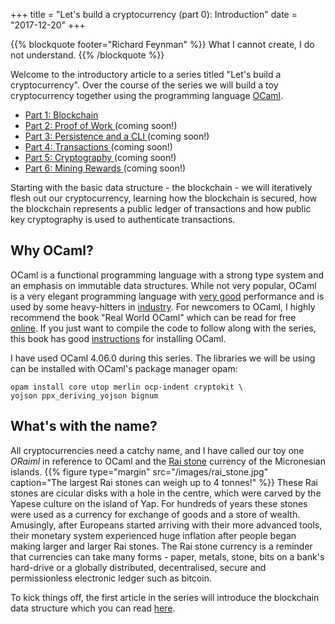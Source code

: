+++
title = "Let's build a cryptocurrency (part 0): Introduction"
date = "2017-12-20"
+++

{{% blockquote footer="Richard Feynman" %}}
What I cannot create, I do not understand.
{{% /blockquote %}}

Welcome to the introductory article to a series titled "Let's build a cryptocurrency". Over the
course of the series we will build a toy cryptocurrency together using the programming language
[OCaml](https://ocaml.org/).

  * [ Part 1: Blockchain ](../crypto1)
  * [ Part 2: Proof of Work ](.) (coming soon!)
  * [ Part 3: Persistence and a CLI ](.) (coming soon!)
  * [ Part 4: Transactions ](.) (coming soon!)
  * [ Part 5: Cryptography ](.) (coming soon!)
  * [ Part 6: Mining Rewards ](.) (coming soon!)

Starting with the basic data structure - the blockchain - we will iteratively flesh out our
cryptocurrency, learning how the blockchain is secured, how the blockchain represents a public
ledger of transactions and how public key cryptography is used to authenticate transactions.

## Why OCaml?

OCaml is a functional programming language with a strong type system and an emphasis on
immutable data structures. While not very popular, OCaml is a very elegant programming language
with [very good](https://benchmarksgame.alioth.debian.org/u64q/compare.php?lang=ocaml&lang2=java) 
performance and is used by some heavy-hitters in [industry](https://ocaml.org/learn/companies.html).
For newcomers to OCaml, I highly recommend the book "Real World OCaml" which can be read for free
[online](https://ocaml.org/learn/companies.html). If you just want to compile the code
to follow along with the series, this book has good
[instructions](https://github.com/realworldocaml/book/wiki/Installation-Instructions) 
for installing OCaml.

I have used OCaml 4.06.0 during this series. The libraries we will be using can be installed with
OCaml's package manager opam:

```
opam install core utop merlin ocp-indent cryptokit \
yojson ppx_deriving_yojson bignum
```

## What's with the name?

All cryptocurrencies need a catchy name, and I have called our toy one *ORaiml* in reference to
OCaml and the [Rai stone](https://en.wikipedia.org/wiki/Rai_stones) currency of the 
Micronesian islands.
{{% figure type="margin" src="/images/rai_stone.jpg" caption="The largest Rai stones can weigh up to 4 tonnes!" %}}
These Rai stones are cicular disks with a hole in the centre, which were carved by the Yapese
culture on the island of Yap. For hundreds of years these stones were
used as a currency for exchange of goods and a store of wealth. Amusingly, after Europeans started
arriving with their more advanced tools, their monetary system experienced huge inflation after
people began making larger and larger Rai stones. The Rai stone currency is a reminder that
currencies can take many forms - paper, metals, stone, bits on a bank's hard-drive or a globally
distributed, decentralised, secure and permissionless electronic ledger such as bitcoin.

To kick things off, the first article in the series will introduce the blockchain data structure
which you can read [here](../crypto1).
